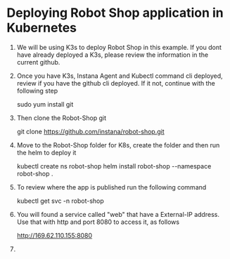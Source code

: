 Deploying Robot Shop application in Kubernetes
=

1. We will be using K3s to deploy Robot Shop in this example. If you dont have already deployed a K3s, please review the information in the current github.

2. Once you have K3s, Instana Agent and Kubectl command cli deployed, review if you have the github cli deployed. If it not, continue with the following step

    sudo yum install git

3. Then clone the Robot-Shop git

    git clone https://github.com/instana/robot-shop.git

4. Move to the Robot-Shop folder for K8s, create the folder and then run the helm to deploy it
      
     kubectl create ns robot-shop
     helm install robot-shop --namespace robot-shop .

5. To review where the app is published run the following command

    kubectl get svc -n robot-shop
    
6. You will found a service called "web" that have a External-IP address. Use that with http and port 8080 to access it, as follows

    http://169.62.110.155:8080

7. 

